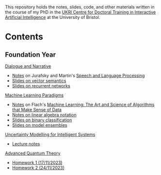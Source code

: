 This repository holds the notes, slides, code, and other materials written in the
course of my PhD in the [UKRI Centre for Doctoral Training in Interactive
Artificial Intelligence](https://www.bristol.ac.uk/cdt/interactive-ai/) at the
University of Bristol.

# Contents

## Foundation Year

[Dialogue and Narrative](https://www.bristol.ac.uk/unit-programme-catalogue/UnitDetails.jsa;?ayrCode=23%2F24&unitCode=COMSM0023)

- [Notes](./foundation-year/comsm0023-dialogue-and-narrative/speech-and-language-processing/speech-and-language-processing.pdf)
  on Jurafsky and Martin's [Speech and Language Processing](https://web.stanford.edu/~jurafsky/slp3/)
- [Slides on vector semantics](./foundation-year/comsm0023-dialogue-and-narrative/slides/week-4-vector-semantics/week-4-vector-semantics.pdf)
- [Slides on recurrent networks](./foundation-year/comsm0023-dialogue-and-narrative/slides/week-7-recurrent-networks/week-7-recurrent-networks.pdf)

[Machine Learning Paradigms](https://www.bris.ac.uk/unit-programme-catalogue/UnitDetails.jsa?ayrCode=23%2F24&unitCode=COMSM0025)

- [Notes](./foundation-year/comsm0025-machine-learning-paradigms/machine-learning/machine-learning.pdf)
  on Flach's [Machine Learning: The Art and Science of Algorithms that Make Sense of Data](http://people.cs.bris.ac.uk/~flach/mlbook/)
- [Notes on linear algebra notation](./foundation-year/comsm0025-machine-learning-paradigms/linear-algebra/linear-algebra.pdf)
- [Slides on binary classification](./foundation-year/comsm0025-machine-learning-paradigms/slides/week-2-binary-classification/week-2-binary-classification.pdf)
- [Slides on model ensembles](./foundation-year/comsm0025-machine-learning-paradigms/slides/week-9-model-ensembles/week-9-model-ensembles.pdf)

[Uncertainty Modelling for Intelligent Systems](https://www.bris.ac.uk/unit-programme-catalogue/UnitDetails.jsa?ayrCode=23%2F24&unitCode=EMATM1120)

- [Lecture notes](./foundation-year/ematm0060-uncertainty-modelling/lecture-notes/lecture-notes.pdf)

[Advanced Quantum Theory](https://www.bris.ac.uk/unit-programme-catalogue/UnitDetails.jsa?ayrCode=23%2F24&unitCode=MATHM0013)

- [Homework 1 (17/11/2023)](./foundation-year/mathm0013-advanced-quantum-theory/homework/homework-2023-11-17/homework-2023-11-17.pdf)
- [Homework 2 (24/11/2023)](./foundation-year/mathm0013-advanced-quantum-theory/homework/homework-2023-11-24/homework-2023-11-24.pdf)
